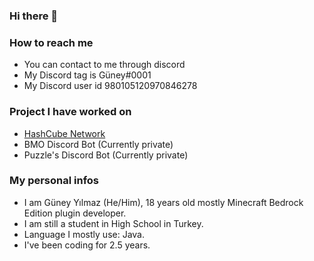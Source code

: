 ### Hi there 👋


### How to reach me
 - You can contact to me through discord
 - My Discord tag is  Güney#0001
 - My Discord user id 980105120970846278


### Project I have worked on

 - [HashCube Network](https://www.hashcubenw.com)
 - BMO Discord Bot (Currently private)
 - Puzzle's Discord Bot (Currently private)
 

### My personal infos
 - I am Güney Yılmaz (He/Him), 18 years old mostly Minecraft Bedrock Edition plugin developer.
 - I am still a student in High School in Turkey.
 - Language I mostly use: Java.
 - I've been coding for 2.5 years. 
